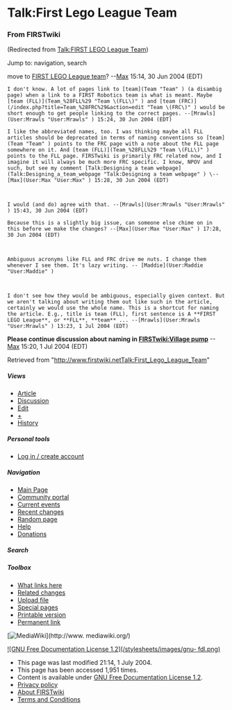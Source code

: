 # Talk:First Lego League Team

### From FIRSTwiki

(Redirected from [Talk:FIRST LEGO League
Team](/index.php?title=Talk:FIRST_LEGO_League_Team&redirect=no "Talk:FIRST
LEGO League Team" ))

Jump to: navigation, search

move to [FIRST LEGO League
team](/index.php?title=FIRST_LEGO_League_team&action=edit "FIRST LEGO League
team" )? --[Max](User:Max "User:Max" ) 15:14, 30 Jun 2004 (EDT)

    I don't know. A lot of pages link to [team](Team "Team" ) (a disambig page) when a link to a FIRST Robotics team is what is meant. Maybe [team (FLL)](Team_%28FLL%29 "Team \(FLL\)" ) and [team (FRC)](/index.php?title=Team_%28FRC%29&action=edit "Team \(FRC\)" ) would be short enough to get people linking to the correct pages. --[Mrawls](User:Mrawls "User:Mrawls" ) 15:24, 30 Jun 2004 (EDT) 

    I like the abbreviated names, too. I was thinking maybe all FLL articles should be deprecated in terms of naming conventions so [team](Team "Team" ) points to the FRC page with a note about the FLL page somewhere on it. And [team (FLL)](Team_%28FLL%29 "Team \(FLL\)" ) points to the FLL page. FIRSTwiki is primarily FRC related now, and I imagine it will always be much more FRC specific. I know, NPOV and such, but see my comment [Talk:Designing a team webpage](Talk:Designing_a_team_webpage "Talk:Designing a team webpage" ) \--[Max](User:Max "User:Max" ) 15:28, 30 Jun 2004 (EDT) 

    

    I would (and do) agree with that. --[Mrawls](User:Mrawls "User:Mrawls" ) 15:43, 30 Jun 2004 (EDT) 

    Because this is a slightly big issue, can someone else chime on in this before we make the changes? --[Max](User:Max "User:Max" ) 17:28, 30 Jun 2004 (EDT) 

    

    Ambiguous acronyms like FLL and FRC drive me nuts. I change them whenever I see them. It's lazy writing. -- [Maddie](User:Maddie "User:Maddie" )

    

    I don't see how they would be ambiguous, especially given context. But we aren't talking about writing them out like such in the article, certainly we would use the whole name. This is a shortcut for naming the article. E.g., title is team (FLL), first sentence is A **FIRST LEGO League**, or **FLL**, **team** ... --[Mrawls](User:Mrawls "User:Mrawls" ) 13:23, 1 Jul 2004 (EDT) 

**Please continue discussion about naming in [FIRSTwiki:Village pump](FIRSTwiki:Village_pump "FIRSTwiki:Village pump" )** \--[Max](User:Max "User:Max" ) 15:20, 1 Jul 2004 (EDT) 

Retrieved from
"<http://www.firstwiki.netTalk:First_Lego_League_Team>"

##### Views

  * [Article](First_Lego_League_Team)
  * [Discussion](Talk:First_Lego_League_Team)
  * [Edit](/index.php?title=Talk:First_Lego_League_Team&action=edit)
  * [+](/index.php?title=Talk:First_Lego_League_Team&action=edit&section=new)
  * [History](/index.php?title=Talk:First_Lego_League_Team&action=history)

##### Personal tools

  * [Log in / create account](/index.php?title=Special:Userlogin&returnto=Talk:First_Lego_League_Team)

[](Main_Page "Main Page" )

##### Navigation

  * [Main Page](Main_Page)
  * [Community portal](FIRSTwiki:Community_portal)
  * [Current events](Current_events)
  * [Recent changes](Special:Recentchanges)
  * [Random page](Special:Random)
  * [Help](Help:Contents)
  * [Donations](FIRSTwiki:Site_support)

##### Search



##### Toolbox

  * [What links here](Special:Whatlinkshere/Talk:First_Lego_League_Team)
  * [Related changes](Special:Recentchangeslinked/Talk:First_Lego_League_Team)
  * [Upload file](Special:Upload)
  * [Special pages](Special:Specialpages)
  * [Printable version](/index.php?title=Talk:First_Lego_League_Team&printable=yes)
  * [Permanent link](/index.php?title=Talk:First_Lego_League_Team&oldid=39700)

[![MediaWiki](/skins/common/images/poweredby_mediawiki_88x31.png)](http://www.
mediawiki.org/)

[![GNU Free Documentation License 1.2](/stylesheets/images/gnu-
fdl.png)](http://www.gnu.org/copyleft/fdl.html)

  * This page was last modified 21:14, 1 July 2004.
  * This page has been accessed 1,951 times.
  * Content is available under [GNU Free Documentation License 1.2](http://www.gnu.org/copyleft/fdl.html "http://www.gnu.org/copyleft/fdl.html" ).
  * [Privacy policy](FIRSTwiki:Privacy_policy "FIRSTwiki:Privacy policy" )
  * [About FIRSTwiki](FIRSTwiki:About "FIRSTwiki:About" )
  * [Terms and Conditions](FIRSTwiki:Terms_and_conditions "FIRSTwiki:Terms and conditions" )

